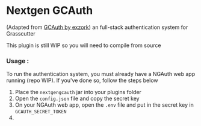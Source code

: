 # Nextgen GCAuth
(Adapted from [GCAuth by exzork](https://github.com/exzork/GCAuth)) an full-stack authentication system for Grasscutter

This plugin is still WIP so you will need to compile from source

### Usage :
To run the authentication system, you must already have a NGAuth web app running (repo WIP). If you've done so, follow the steps below

1. Place the `nextgengcauth` jar into your plugins folder
2. Open the `config.json` file and copy the secret key
3. On your NGAuth web app, open the `.env` file and put in the secret key in `GCAUTH_SECRET_TOKEN`
4. 